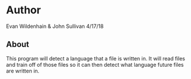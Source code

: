 # Author
Evan Wildenhain & John Sullivan
4/17/18

## About
 This program will detect a language that a file is written in. It will read files and train off of those files so it can then detect what language future files are written in.
